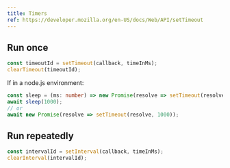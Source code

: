 ```yaml
---
title: Timers
ref: https://developer.mozilla.org/en-US/docs/Web/API/setTimeout
---
```


## Run once

```js
const timeoutId = setTimeout(callback, timeInMs);
clearTimeout(timeoutId);
```

If in a node.js environment:

```ts
const sleep = (ms: number) => new Promise(resolve => setTimeout(resolve, ms));
await sleep(1000);
// or
await new Promise(resolve => setTimeout(resolve, 1000));
```

## Run repeatedly

```js
const intervalId = setInterval(callback, timeInMs);
clearInterval(intervalId);
```
